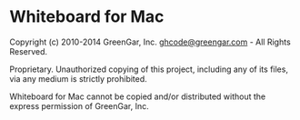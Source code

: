 Whiteboard for Mac
==================

Copyright (c) 2010-2014 GreenGar, Inc. <ghcode@greengar.com> - All Rights Reserved.

Proprietary. Unauthorized copying of this project, including any of its files, via any medium is strictly prohibited.

Whiteboard for Mac cannot be copied and/or distributed without the express permission of GreenGar, Inc.
